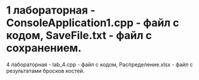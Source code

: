 # 1 лабораторная - ConsoleApplication1.cpp - файл с кодом, SaveFile.txt - файл с сохранением.
4 лабораторная -  lab_4.cpp - файл с кодом, Распределение.xlsx - файл с результатами бросков костей.
